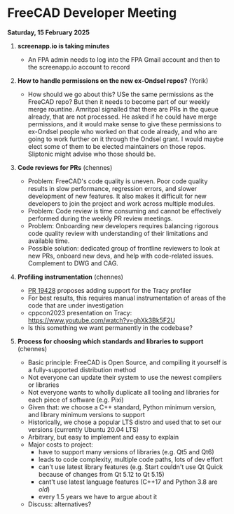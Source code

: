 # FreeCAD Developer Meeting

**Saturday, 15 February 2025**

1. **screenapp.io is taking minutes**
   - An FPA admin needs to log into the FPA Gmail account and then to the screenapp.io account to record

2. **How to handle permissions on the new ex-Ondsel repos?** (Yorik)
   - How should we go about this? USe the same permissions as the FreeCAD repo? But then it needs to become part of our weekly merge rountine. Amritpal signalled that there are PRs in the queue already, that are not processed. He asked if he could have merge permissions, and it would make sense to give these permissions to ex-Ondsel people who worked on that code already, and who are going to work further on it through the Ondsel grant. I would maybe elect some of them to be elected maintainers on those repos. Sliptonic might advise who those should be.

3. **Code reviews for PRs** (chennes)
   - Problem: FreeCAD's code quality is uneven.  Poor code quality results in slow performance, regression errors, and slower development of new features.  It also makes it difficult for new developers to join the project and work across multiple modules.
   - Problem: Code review is time consuming and cannot be effectively performed during the weekly PR review meetings.
   - Problem: Onboarding new developers requires balancing rigorous code quality review with understanding of their limitations and available time.
   - Possible solution: dedicated group of frontline reviewers to look at new PRs, onboard new devs, and help with code-related issues. Complement to DWG and CAG.

4. **Profiling instrumentation** (chennes)
   - [PR 19428](https://github.com/FreeCAD/FreeCAD/pull/19428) proposes adding support for the Tracy profiler
   - For best results, this requires manual instrumentation of areas of the code that are under investigation
   - cppcon2023 presentation on Tracy: https://www.youtube.com/watch?v=ghXk3Bk5F2U
   - Is this something we want permanently in the codebase?

5. **Process for choosing which standards and libraries to support** (chennes)
   - Basic principle: FreeCAD is Open Source, and compiling it yourself is a fully-supported distribution method
   - Not everyone can update their system to use the newest compilers or libraries
   - Not everyone wants to wholly duplicate all tooling and libraries for each piece of software (e.g. Pixi)
   - Given that: we choose a C++ standard, Python minimum version, and library minimum versions to support
   - Historically, we chose a popular LTS distro and used that to set our versions (currently Ubuntu 20.04 LTS)
   - Arbitrary, but easy to implement and easy to explain
   - Major costs to project:
       - have to support many versions of libraries (e.g. Qt5 and Qt6)
       - leads to code complexity, multiple code paths, lots of dev effort
       - can't use latest library features (e.g. Start couldn't use Qt Quick because of changes from Qt 5.12 to Qt 5.15)
       - cant't use latest language features (C++17 and Python 3.8 are *old*)
       - every 1.5 years we have to argue about it
    - Discuss: alternatives?
